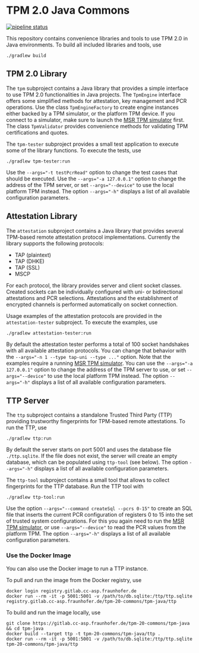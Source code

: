 # TPM 2.0 Java Commons
[![pipeline status](https://gitlab.cc-asp.fraunhofer.de/tpm-20-commons/tpm-java/badges/master/pipeline.svg)](https://gitlab.cc-asp.fraunhofer.de/tpm-20-commons/tpm-java/-/commits/master)

This repository contains convenience libraries and tools to use TPM 2.0 in Java environments.
To build all included libraries and tools, use
```
./gradlew build
```


## TPM 2.0 Library
The `tpm` subproject contains a Java library that provides a simple interface to use TPM 2.0 functionalities in Java projects.
The `TpmEngine` interface offers some simplified methods for attestation, key management and PCR operations.
Use the class `TpmEngineFactory` to create engine instances either backed by a TPM simulator, or the platform TPM device.
If you connect to a simulator, make sure to launch the [MSR TPM simulator](https://gitlab.cc-asp.fraunhofer.de/tpm-20-commons/tpm-simulator) first.
The class `TpmValidator` provides convenience methods for validating TPM certifications and quotes.

The `tpm-tester` subproject provides a small test application to execute some of the library functions.
To execute the tests, use
```
./gradlew tpm-tester:run
```
Use the `--args="-t testPcrRead"` option to change the test cases that should be executed.
Use the `--args="-a 127.0.0.1"` option to change the address of the TPM server, or set `--args="--device"` to use the local platform TPM instead.
The option `--args="-h"` displays a list of all available configuration parameters.


## Attestation Library
The `attestation` subproject contains a Java library that provides several TPM-based remote attestation protocol implementations.
Currently the library supports the following protocols:
  - TAP (plaintext)
  - TAP (DHKE)
  - TAP (SSL)
  - MSCP

For each protocol, the library provides server and client socket classes.
Created sockets can be individually configured with uni- or bidirectional attestations and PCR selections.
Attestations and the establishment of encrypted channels is performed automatically on socket connection.

Usage examples of the attestation protocols are provided in the `attestation-tester` subproject.
To execute the examples, use
```
./gradlew attestation-tester:run
```
By default the attestation tester performs a total of 100 socket handshakes with all available attestation protocols.
You can change that behavior with the `--args="-n 1 --type tap-uni --type ..."` option.
Note that the examples require a running [MSR TPM simulator](https://gitlab.cc-asp.fraunhofer.de/tpm-20-commons/tpm-simulator).
You can use the `--args="-a 127.0.0.1"` option to change the address of the TPM server to use, or set `--args="--device"` to use the local platform TPM instead.
The option `--args="-h"` displays a list of all available configuration parameters.


## TTP Server
The `ttp` subproject contains a standalone Trusted Third Party (TTP) providing trustworthy fingerprints for TPM-based remote attestations.
To run the TTP, use
```
./gradlew ttp:run
```
By default the server starts on port 5001 and uses the database file `./ttp.sqlite`.
If the file does not exist, the server will create an empty database, which can be populated using `ttp-tool` (see below).
The option `--args="-h"` displays a list of all available configuration parameters.

The `ttp-tool` subproject contains a small tool that allows to collect fingerprints for the TTP database.
Run the TTP tool with
```
./gradlew ttp-tool:run
```
Use the option `--args="--command createSql --pcrs 0-15"` to create an SQL file that inserts the current PCR configuration of registers 0 to 15 into the set of trusted system configurations.
For this you again need to run the [MSR TPM simulator](https://gitlab.cc-asp.fraunhofer.de/tpm-20-commons/tpm-simulator), or use `--args="--device"` to read the PCR values from the platform TPM.
The option `--args="-h"` displays a list of all available configuration parameters.

### Use the Docker Image
You can also use the Docker image to run a TTP instance.

To pull and run the image from the Docker registry, use
```
docker login registry.gitlab.cc-asp.fraunhofer.de
docker run --rm -it -p 5001:5001 -v /path/to/db.sqlite:/ttp/ttp.sqlite registry.gitlab.cc-asp.fraunhofer.de/tpm-20-commons/tpm-java/ttp
```

To build and run the image locally, use
```
git clone https://gitlab.cc-asp.fraunhofer.de/tpm-20-commons/tpm-java && cd tpm-java
docker build --target ttp -t tpm-20-commons/tpm-java/ttp .
docker run --rm -it -p 5001:5001 -v /path/to/db.sqlite:/ttp/ttp.sqlite tpm-20-commons/tpm-java/ttp
```